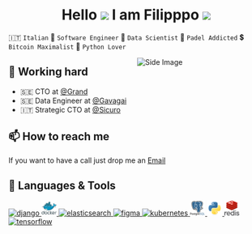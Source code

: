 <h1 align="center">Hello <img src = "https://raw.githubusercontent.com/MartinHeinz/MartinHeinz/master/wave.gif" width = 30px> I am Filipppo <img src="https://media.giphy.com/media/WUlplcMpOCEmTGBtBW/giphy.gif" width="30"> </h2>

🇮🇹 `Italian` 💾 `Software Engineer` 🤖 `Data Scientist` 🎾 `Padel Addicted` 💲 `Bitcoin Maximalist` 🐍 `Python Lover`

<img src="https://media.giphy.com/media/cODrlNTkGnZGVtVagd/giphy.gif" alt="Side Image" align="right" width="250" max-width="100%" height="auto" />

## 💼 Working hard

- 🇸🇪 CTO at <a href="https://grand.io">@Grand</a>
- 🇸🇪 Data Engineer at <a href="https://gavagai.io">@Gavagai</a> 
- 🇮🇹 Strategic CTO at <a href="https://sicuro.it">@Sicuro</a> 

## 📫 How to reach me

If you want to have a call just drop me an <a href="mailto:filippo.pedrazzini@joandko.io">Email</a>

## 🔧 Languages & Tools

<p align="left"> <a href="https://www.djangoproject.com/" target="_blank" rel="noreferrer"> <img src="https://cdn.worldvectorlogo.com/logos/django.svg" alt="django" width="40" height="30"/> </a> <a href="https://www.docker.com/" target="_blank" rel="noreferrer"> <img src="https://raw.githubusercontent.com/devicons/devicon/master/icons/docker/docker-original-wordmark.svg" alt="docker" width="30" height="30"/> </a> <a href="https://www.elastic.co" target="_blank" rel="noreferrer"> <img src="https://www.vectorlogo.zone/logos/elastic/elastic-icon.svg" alt="elasticsearch" width="30" height="30"/> </a> <a href="https://www.figma.com/" target="_blank" rel="noreferrer"> <img src="https://www.vectorlogo.zone/logos/figma/figma-icon.svg" alt="figma" width="30" height="30"/> </a> <a href="https://kubernetes.io" target="_blank" rel="noreferrer"> <img src="https://www.vectorlogo.zone/logos/kubernetes/kubernetes-icon.svg" alt="kubernetes" width="30" height="30"/> </a> <a href="https://www.postgresql.org" target="_blank" rel="noreferrer"> <img src="https://raw.githubusercontent.com/devicons/devicon/master/icons/postgresql/postgresql-original-wordmark.svg" alt="postgresql" width="30" height="30"/> </a> <a href="https://www.python.org" target="_blank" rel="noreferrer"> <img src="https://raw.githubusercontent.com/devicons/devicon/master/icons/python/python-original.svg" alt="python" width="30" height="30"/> </a> <a href="https://redis.io" target="_blank" rel="noreferrer"> <img src="https://raw.githubusercontent.com/devicons/devicon/master/icons/redis/redis-original-wordmark.svg" alt="redis" width="30" height="30"/> </a> <a href="https://www.tensorflow.org" target="_blank" rel="noreferrer"> <img src="https://www.vectorlogo.zone/logos/tensorflow/tensorflow-icon.svg" alt="tensorflow" width="30" height="30"/> </a> </p>

